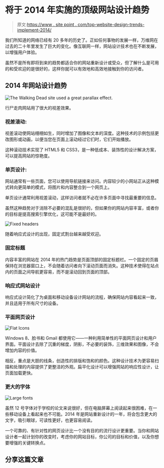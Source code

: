 # 将于 2014 年实施的顶级网站设计趋势

> 原文:[https://www . site point . com/top-website-design-trends-implement-2014/](https://www.sitepoint.com/top-website-design-trends-implement-2014/)

我们所知道的网络已经有 20 多年的历史了。正如任何事物的发展一样，万维网在过去的二十年里发生了巨大的变化。像互联网一样，网站设计技术也在不断发展，以增强用户体验。

虽然不是所有即将到来的趋势都适合你的网站重新设计或受众，但了解什么是可用的和受欢迎的是很好的，这样你就可以有效地和高效地接触到你的访问者。

## 2014 年网站设计趋势

![The Walking Dead site used a great parallax effect.](../Images/4396c52a452dbfcf155a422356443f34.png)

行尸走肉网站用了很大的视差效果。

### 视差滚动:

视差滚动使网站栩栩如生，同时增加了图像和文本的深度。这种技术的示例包括更改图形或动画，以便当您在页面上滚动经过它们时，它们开始播放。

这种滚动技术实现了 HTML5 和 CSS3，是一种低成本、装饰性的设计解决方案，可以提高网站的惊艳度。

### 单页设计:

网站通常有一些页面，您可以使用导航链接来访问。内容较少的小网站正从这种模式转向更简单的模式，将图片和内容整合到一个网页上。

单页设计通常利用视差滚动，这样访问者就不必在许多页面中寻找最重要的信息。

虽然这种趋势对于消除不必要的混乱是很好的，但如果你的网站内容丰富，或者你的目标是提高搜索引擎优化，这可能不是最好的。

![Fixed headers](../Images/9636d68b9309d0f54c9eb569197afae3.png)

随着响应式设计的出现，固定式割台越来越受欢迎。

### 固定标题

内容丰富的网站在 2014 年的热门趋势是页面顶部的固定标题栏。一个固定的页眉保持在浏览器窗口上，不会随着访问者向下滚动页面而消失。这种技术使得在站点内的页面之间导航更容易，而不是滚动回到页面的顶部。

### 响应式网站设计

响应式设计简化了为桌面和移动设备设计网站的流程，确保网站内容看起来一致，并且适用于所有尺寸的设备。

### 平面网页设计

![Flat Icons](../Images/7eb3228aefd3a5b935a1835a45810082.png)

Windows 8、脸书和 Gmail 都使用它——一种利用简单性的平面网页设计和用户界面。平面设计去除了沉重的梯度，阴影，不必要的装饰，三维效果和图像，不会增加内容的价值。

相反，重点是大胆的线条，创造性的排版和饱和的颜色。这种设计技术为更容易扫描和处理的内容提供了更整洁的外观。扁平化设计可以增强网站的响应性设计，让页面加载更快。

### 更大的字体

![Large fonts](../Images/972bccbffb9d1d86fb06e905791f713e.png)

虽然 12 号字体对于学校的论文来说很好，但在电脑屏幕上阅读起来很困难，在一些移动设备上看起来也不可能。2014 年是网站重新设计的一年，将会包含更大的文字，吸引眼球，可读性更好，也更容易阅读。

一个可靠的、有针对性的网页设计比一个没有目的的流行设计更重要。当你和网站设计者一起计划你的改变时，考虑你的网站目标，你公司的目标和价值，以及你想要增强的关键转换点。

## 分享这篇文章